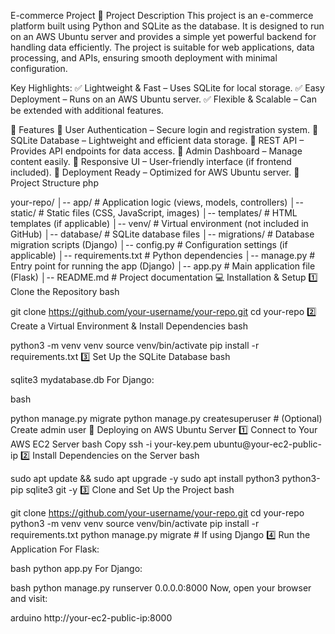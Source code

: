 E-commerce Project
📝 Project Description
This project is an e-commerce platform built using Python and SQLite as the database. It is designed to run on an AWS Ubuntu server and provides a simple yet powerful backend for handling data efficiently. The project is suitable for web applications, data processing, and APIs, ensuring smooth deployment with minimal configuration.

Key Highlights:
✅ Lightweight & Fast – Uses SQLite for local storage.
✅ Easy Deployment – Runs on an AWS Ubuntu server.
✅ Flexible & Scalable – Can be extended with additional features.

🚀 Features
🔹 User Authentication – Secure login and registration system.
🔹 SQLite Database – Lightweight and efficient data storage.
🔹 REST API – Provides API endpoints for data access.
🔹 Admin Dashboard – Manage content easily.
🔹 Responsive UI – User-friendly interface (if frontend included).
🔹 Deployment Ready – Optimized for AWS Ubuntu server.
📂 Project Structure
php

your-repo/
│-- app/             # Application logic (views, models, controllers)
│-- static/          # Static files (CSS, JavaScript, images)
│-- templates/       # HTML templates (if applicable)
│-- venv/            # Virtual environment (not included in GitHub)
│-- database/        # SQLite database files
│-- migrations/      # Database migration scripts (Django)
│-- config.py        # Configuration settings (if applicable)
│-- requirements.txt # Python dependencies
│-- manage.py        # Entry point for running the app (Django)
│-- app.py           # Main application file (Flask)
│-- README.md        # Project documentation
💻 Installation & Setup
1️⃣ Clone the Repository
bash

git clone https://github.com/your-username/your-repo.git
cd your-repo
2️⃣ Create a Virtual Environment & Install Dependencies
bash

python3 -m venv venv
source venv/bin/activate
pip install -r requirements.txt
3️⃣ Set Up the SQLite Database
bash

sqlite3 mydatabase.db
For Django:

bash

python manage.py migrate
python manage.py createsuperuser  # (Optional) Create admin user
🚀 Deploying on AWS Ubuntu Server
1️⃣ Connect to Your AWS EC2 Server
bash
Copy
ssh -i your-key.pem ubuntu@your-ec2-public-ip
2️⃣ Install Dependencies on the Server
bash

sudo apt update && sudo apt upgrade -y
sudo apt install python3 python3-pip sqlite3 git -y
3️⃣ Clone and Set Up the Project
bash

git clone https://github.com/your-username/your-repo.git
cd your-repo
python3 -m venv venv
source venv/bin/activate
pip install -r requirements.txt
python manage.py migrate  # If using Django
4️⃣ Run the Application
For Flask:

bash
python app.py
For Django:

bash
python manage.py runserver 0.0.0.0:8000
Now, open your browser and visit:

arduino
http://your-ec2-public-ip:8000
